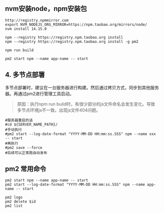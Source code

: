 ## nvm安装node，npm安装包
```
http://registry.npmmirror.com
export NVM_NODEJS_ORG_MIRROR=https://npm.taobao.org/mirrors/node/
nvm install 14.15.0

npm --registry https://registry.npm.taobao.org install
npm --registry https://registry.npm.taobao.org install -g pm2

npm run build  

pm2 start npm --name app-name -- start
```

## 4. 多节点部署

多节点部署时，建议在一台服务器进行构建。然后通过拷贝方式，同步到其他服务器。再通过pm2进行管理工具启动。

> 原因：执行npm run build时，有很少部分的js文件命名会发生变化。导致多节点环境js不一致。出现js文件404问题。

```
#服务器重启的话
#cd ${SERVER_NAME_PATH}/
#手动执行 
#pm2 start --log-date-format "YYYY-MM-DD HH:mm:ss.SSS" npm --name xxx -- start
#再执行
#pm2 save --force
#后续可以正常跑自动发布
```
## pm2 常用命令

```
pm2 start npm --name app-name -- start
pm2 start --log-date-format "YYYY-MM-DD HH:mm:ss.SSS" npm --name app-name -- start

pm2 logs
pm2 delete $id
pm2 list
```

